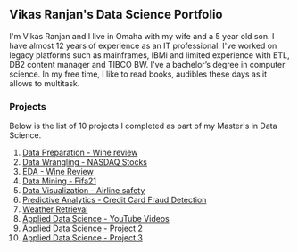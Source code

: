 ## Vikas Ranjan's Data Science Portfolio

I'm Vikas Ranjan and I live in Omaha with my wife and a 5 year old son. I have almost 12 years of experience as an IT professional. I've worked on legacy platforms such as mainframes, IBMi and limited experience with ETL, DB2 content manager and TIBCO BW. I've a bachelor’s degree in computer science. In my free time, I like to read books, audibles these days as it allows to multitask.  

### Projects

Below is the list of 10 projects I completed as part of my Master's in Data Science.

1. [Data Preparation - Wine review](https://github.com/ranjaninv/ranjaninv.github.io/tree/main/Data%20Preparation%20-%20Wine%20review)
2. [Data Wrangling - NASDAQ Stocks](https://github.com/ranjaninv/ranjaninv.github.io/tree/main/Data%20Wrangling%20-%20NASDAQ%20Stocks)
3. [EDA - Wine Review]( https://github.com/ranjaninv/ranjaninv.github.io/tree/main/EDA%20-%20Wine%20Review)
4. [Data Mining - Fifa21](https://github.com/ranjaninv/ranjaninv.github.io/tree/main/Data%20Mining%20-%20Fifa21)
5. [Data Visualization - Airline safety](https://github.com/ranjaninv/ranjaninv.github.io/tree/main/Data%20Visualization%20-%20Airline%20safety)
6. [Predictive Analytics - Credit Card Fraud Detection](https://github.com/ranjaninv/ranjaninv.github.io/tree/main/Predictive%20Analytics%20-%20Credit%20Card%20Fraud%20Detection)
7. [Weather Retrieval](https://github.com/ranjaninv/ranjaninv.github.io/tree/main/Weather%20Retrieval)
8. [Applied Data Science - YouTube Videos](https://github.com/ranjaninv/ranjaninv.github.io/tree/main/Applied%20Data%20Science%20-%20YouTube%20Videos)
9. [Applied Data Science - Project 2](https://github.com/ranjaninv/ranjaninv.github.io/tree/main/Applied%20Data%20Science%20-%20Project%202)
10. [Applied Data Science - Project 3](https://github.com/ranjaninv/ranjaninv.github.io/tree/main/Applied%20Data%20Science%20-%20Project%203)

